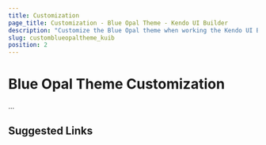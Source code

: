 ```yaml
---
title: Customization
page_title: Customization - Blue Opal Theme - Kendo UI Builder
description: "Customize the Blue Opal theme when working the Kendo UI Builder tool for creating and managing Angular and AngularJS-based web applications."
slug: customblueopaltheme_kuib
position: 2
---
```


# Blue Opal Theme Customization

...

## Suggested Links
